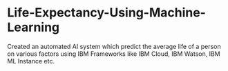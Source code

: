 # Life-Expectancy-Using-Machine-Learning
Created an automated AI system which predict the average life of a person on various factors using IBM Frameworks like IBM Cloud, IBM Watson, IBM ML Instance etc. 

